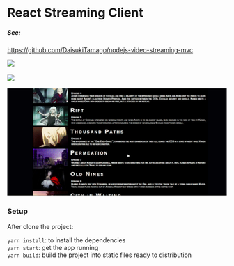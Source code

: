 # React Streaming Client

##### See:
https://github.com/DaisukiTamago/nodejs-video-streaming-mvc

![](https://github.com/DaisukiTamago/docs-host/blob/master/1.gif?raw=true)  

![](https://github.com/DaisukiTamago/docs-host/blob/master/2.gif?raw=true)  

![](https://github.com/DaisukiTamago/docs-host/blob/master/3.gif?raw=true)  


### Setup
After clone the project:  

`yarn install`: to install the dependencies  
`yarn start`: get the app running  
`yarn build`: build the project into static files ready to distribution  


